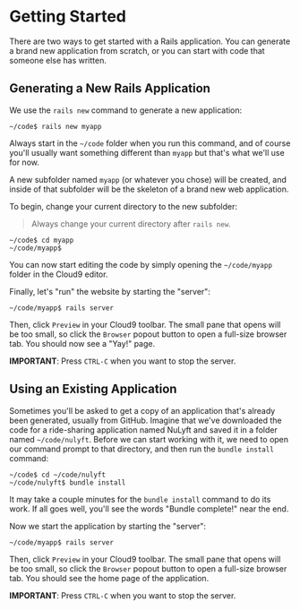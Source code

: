 # Getting Started

There are two ways to get started with a Rails application.  You can generate
a brand new application from scratch, or you can start with code that someone
else has written.

## Generating a New Rails Application

We use the `rails new` command to generate a new application:

```
~/code$ rails new myapp
```

Always start in the `~/code` folder when you run this command, and of course you'll usually want something different than `myapp` but that's what we'll use for now.

A new subfolder named `myapp` (or whatever you chose) will be created, and inside of that subfolder will be the skeleton of a brand new web application.  

To begin, change your current directory to the new subfolder:

> Always change your current directory after `rails new`.

```
~/code$ cd myapp
~/code/myapp$
```

You can now start editing the code by simply opening the `~/code/myapp` folder in
the Cloud9 editor.

Finally, let's "run" the website by starting the "server":

```
~/code/myapp$ rails server
```

Then, click `Preview` in your Cloud9 toolbar.  The small pane that opens
will be too small, so click the `Browser` popout button to open a full-size
browser tab.  You should now see a "Yay!" page.

**IMPORTANT**: Press `CTRL-C` when you want to stop the server.  


## Using an Existing Application

Sometimes you'll be asked to get a copy of an application that's already
been generated, usually from GitHub.  Imagine that we've downloaded the code
for a ride-sharing application named NuLyft and saved it in a folder named
`~/code/nulyft`.  Before we can start working with it, we need to open
our command prompt to that directory, and then run the `bundle install` command:

```
~/code$ cd ~/code/nulyft
~/code/nulyft$ bundle install
```

It may take a couple minutes for the `bundle install` command to do its work.
If all goes well, you'll see the words "Bundle complete!" near the end.

Now we start the application by starting the "server":

```
~/code/myapp$ rails server
```

Then, click `Preview` in your Cloud9 toolbar.  The small pane that opens
will be too small, so click the `Browser` popout button to open a full-size
browser tab.  You should see the home page of the application.

**IMPORTANT**: Press `CTRL-C` when you want to stop the server.  
